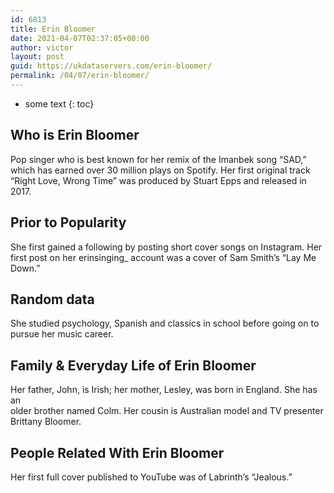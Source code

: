 ```yaml
---
id: 6813
title: Erin Bloomer
date: 2021-04-07T02:37:05+00:00
author: victor
layout: post
guid: https://ukdataservers.com/erin-bloomer/
permalink: /04/07/erin-bloomer/
---
```


* some text
{: toc}


## Who is Erin Bloomer



Pop singer who is best known for her remix of the Imanbek song &#8220;SAD,&#8221; which has earned over 30 million plays on Spotify. Her first original track &#8220;Right Love, Wrong Time&#8221; was produced by Stuart Epps and released in 2017. 

                
                
                
## Prior to Popularity



She first gained a following by posting short cover songs on Instagram. Her first post on her erinsinging_ account was a cover of Sam Smith&#8217;s &#8220;Lay Me Down.&#8221; 

                
                
                
## Random data



She studied psychology, Spanish and classics in school before going on to pursue her music career. 

                
                
                
## Family & Everyday Life of Erin Bloomer



Her father, John, is Irish; her mother, Lesley, was born in England. She has an<br /> older brother named Colm. Her cousin is Australian model and TV presenter Brittany Bloomer.

                
                
                
## People Related With Erin Bloomer



Her first full cover published to YouTube was of Labrinth&#8217;s &#8220;Jealous.&#8221; 

                
              
            
          
          
          